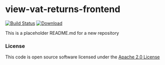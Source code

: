 # view-vat-returns-frontend

[![Build Status](https://travis-ci.org/hmrc/view-vat-returns-frontend.svg)](https://travis-ci.org/hmrc/view-vat-returns-frontend) [ ![Download](https://api.bintray.com/packages/hmrc/releases/view-vat-returns-frontend/images/download.svg) ](https://bintray.com/hmrc/releases/view-vat-returns-frontend/_latestVersion)

This is a placeholder README.md for a new repository

### License

This code is open source software licensed under the [Apache 2.0 License]("http://www.apache.org/licenses/LICENSE-2.0.html")